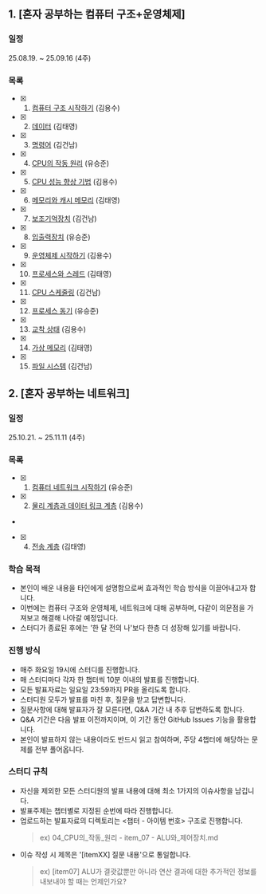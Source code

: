 ## 1. [혼자 공부하는 컴퓨터 구조+운영체제]

### 일정
25.08.19. ~ 25.09.16 (4주)

### 목록

- [x] 01. [컴퓨터 구조 시작하기](컴퓨터구조_운영체제/01_컴퓨터_구조를_시작하기/) (김용수)
- [x] 02. [데이터](컴퓨터구조_운영체제/02_데이터/) (김태영)
- [x] 03. [명령어](컴퓨터구조_운영체제/./03_명령어) (김건남)
- [x] 04. [CPU의 작동 원리](컴퓨터구조_운영체제/04_CPU의_작동_원리/) (유승준)
- [x] 05. [CPU 성능 향상 기법](컴퓨터구조_운영체제/05_CPU_성능_향상_기법/) (김용수)
- [x] 06. [메모리와 캐시 메모리](컴퓨터구조_운영체제/06_메모리와_캐시_메모리/) (김태영)
- [x] 07. [보조기억장치](컴퓨터구조_운영체제/07_보조기억장치/) (김건남)
- [x] 08. [입출력장치](컴퓨터구조_운영체제/08_입출력장치/) (유승준)
- [x] 09. [운영체제 시작하기](컴퓨터구조_운영체제/09_운영체제_시작하기/) (김용수)
- [x] 10. [프로세스와 스레드](컴퓨터구조_운영체제/10_프로세스와_스레드/) (김태영)
- [x] 11. [CPU 스케줄링](컴퓨터구조_운영체제/11_CPU_스케줄링/) (김건남)
- [x] 12. [프로세스 동기](컴퓨터구조_운영체제/12_프로세스_동기/) (유승준)
- [x] 13. [교착 상태](컴퓨터구조_운영체제/13_교착_상태/) (김용수)
- [x] 14. [가상 메모리](컴퓨터구조_운영체제/14_가상_메모리/) (김태영)
- [x] 15. [파일 시스템](컴퓨터구조_운영체제/15_파일_시스템/) (김건남)

## 2. [혼자 공부하는 네트워크]

### 일정
25.10.21. ~ 25.11.11 (4주)

### 목록

- [x] 01. [컴퓨터 네트워크 시작하기](네트워크/01_컴퓨터_네트워크_시작하기/) (유승준)
- [x] 02. [물리 계층과 데이터 링크 계층](네트워크/02_물리_계층과_데이터_링크_계층/) (김용수)
- 
- [x] 04. [전송 계층](네트워크/04_전송_계층/) (김태영)


### 학습 목적
- 본인이 배운 내용을 타인에게 설명함으로써 효과적인 학습 방식을 이끌어내고자 합니다.
- 이번에는 컴퓨터 구조와 운영체제, 네트워크에 대해 공부하며, 다같이 의문점을 가져보고 해결해 나아갈 예정입니다.
- 스터디가 종료된 후에는 '한 달 전의 나'보다 한층 더 성장해 있기를 바랍니다.

### 진행 방식
- 매주 화요일 19시에 스터디를 진행합니다.
- 매 스터디마다 각자 한 챕터씩 10분 이내의 발표를 진행합니다.
- 모든 발표자료는 일요일 23:59까지 PR을 올리도록 합니다.
- 스터디원 모두가 발표를 마친 후, 질문을 받고 답변합니다.
- 질문사항에 대해 발표자가 잘 모른다면, Q&A 기간 내 추후 답변하도록 합니다.
- Q&A 기간은 다음 발표 이전까지이며, 이 기간 동안 GitHub Issues 기능을 활용합니다.
- 본인이 발표하지 않는 내용이라도 반드시 읽고 참여하며, 주당 4챕터에 해당하는 문제를 전부 풀어옵니다.

### 스터디 규칙
- 자신을 제외한 모든 스터디원의 발표 내용에 대해 최소 1가지의 이슈사항을 남깁니다.
- 발표주제는 챕터별로 지정된 순번에 따라 진행합니다.
- 업로드하는 발표자료의 디렉토리는 <챕터 - 아이템 번호> 구조로 진행합니다.
  > ex) 04_CPU의_작동_원리 - item_07 - ALU와_제어장치.md
- 이슈 작성 시 제목은 '[itemXX] 질문 내용'으로 통일합니다.
  > ex) [item07] ALU가 결괏값뿐만 아니라 연산 결과에 대한 추가적인 정보를 내보내야 할 때는 언제인가요?
